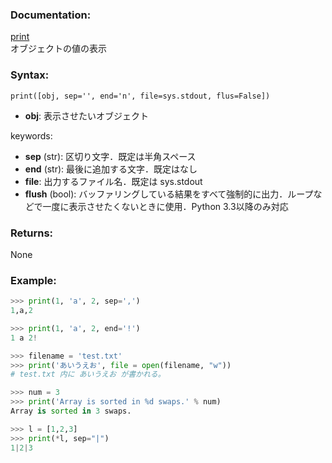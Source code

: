### Documentation:

[print](https://docs.python.org/ja/3/library/functions.html#print)  
オブジェクトの値の表示

### Syntax:

```print([obj, sep='', end='n', file=sys.stdout, flus=False])```

- **obj**: 表示させたいオブジェクト

keywords: 
- **sep** (str): 区切り文字．既定は半角スペース
- **end** (str): 最後に追加する文字．既定はなし
- **file**: 出力するファイル名．既定は sys.stdout
- **flush** (bool): バッファリングしている結果をすべて強制的に出力．ループなどで一度に表示させたくないときに使用．Python 3.3以降のみ対応

### Returns:

None 

### Example: 

```python
>>> print(1, 'a', 2, sep=',')
1,a,2

>>> print(1, 'a', 2, end='!')
1 a 2!

>>> filename = 'test.txt'
>>> print('あいうえお', file = open(filename, "w"))
# test.txt 内に あいうえお が書かれる。

>>> num = 3
>>> print('Array is sorted in %d swaps.' % num)
Array is sorted in 3 swaps.

>>> l = [1,2,3]
>>> print(*l, sep="|")
1|2|3
```



